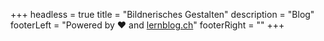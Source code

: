 +++
headless = true
title = "Bildnerisches Gestalten"
description = "Blog"
footerLeft = "Powered by ❤️ and [lernblog.ch](https://www.lernblog.ch)"
footerRight = ""
+++
